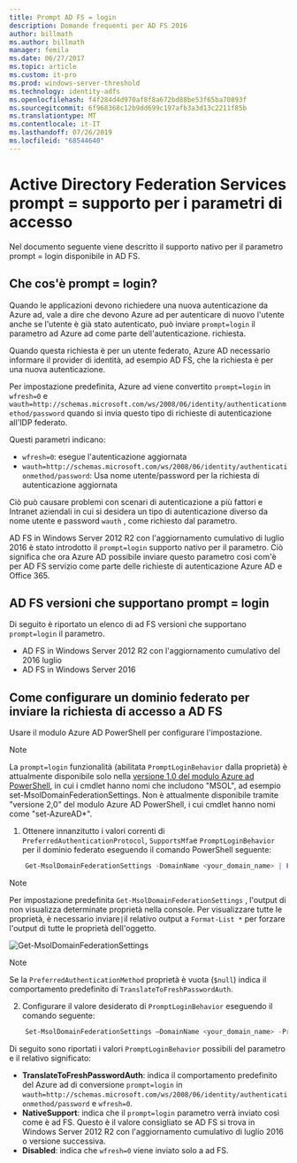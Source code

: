 ```yaml
---
title: Prompt AD FS = login
description: Domande frequenti per AD FS 2016
author: billmath
ms.author: billmath
manager: femila
ms.date: 06/27/2017
ms.topic: article
ms.custom: it-pro
ms.prod: windows-server-threshold
ms.technology: identity-adfs
ms.openlocfilehash: f4f284d4d970af8f8a672bd88be53f65ba70893f
ms.sourcegitcommit: 6f968368c12b9dd699c197afb3a3d13c2211f85b
ms.translationtype: MT
ms.contentlocale: it-IT
ms.lasthandoff: 07/26/2019
ms.locfileid: "68544640"
---
```

# <a name="active-directory-federation-services-promptlogin-parameter-support"></a>Active Directory Federation Services prompt = supporto per i parametri di accesso

Nel documento seguente viene descritto il supporto nativo per il parametro prompt = login disponibile in AD FS.

## <a name="what-is-promptlogin"></a>Che cos'è prompt = login?

Quando le applicazioni devono richiedere una nuova autenticazione da Azure ad, vale a dire che devono Azure ad per autenticare di nuovo l'utente anche se l'utente è già stato autenticato, può inviare `prompt=login` il parametro ad Azure ad come parte dell'autenticazione. richiesta.

Quando questa richiesta è per un utente federato, Azure AD necessario informare il provider di identità, ad esempio AD FS, che la richiesta è per una nuova autenticazione.

Per impostazione predefinita, Azure ad viene convertito `prompt=login` in `wfresh=0` e `wauth=http://schemas.microsoft.com/ws/2008/06/identity/authenticationmethod/password` quando si invia questo tipo di richieste di autenticazione all'IDP federato.

Questi parametri indicano:

- `wfresh=0`: esegue l'autenticazione aggiornata
- `wauth=http://schemas.microsoft.com/ws/2008/06/identity/authenticationmethod/password`: Usa nome utente/password per la richiesta di autenticazione aggiornata

Ciò può causare problemi con scenari di autenticazione a più fattori e Intranet aziendali in cui si desidera un tipo di autenticazione diverso da nome utente e password `wauth` , come richiesto dal parametro.  

AD FS in Windows Server 2012 R2 con l'aggiornamento cumulativo di luglio 2016 è stato introdotto il `prompt=login` supporto nativo per il parametro. Ciò significa che ora Azure AD possibile inviare questo parametro così com'è per AD FS servizio come parte delle richieste di autenticazione Azure AD e Office 365.

## <a name="ad-fs-versions-that-support-promptlogin"></a>AD FS versioni che supportano prompt = login

Di seguito è riportato un elenco di ad FS versioni che supportano `prompt=login` il parametro.

- AD FS in Windows Server 2012 R2 con l'aggiornamento cumulativo del 2016 luglio
- AD FS in Windows Server 2016

## <a name="how-to-configure-a-federated-domain-to-send-promptlogin-to-ad-fs"></a>Come configurare un dominio federato per inviare la richiesta di accesso a AD FS

Usare il modulo Azure AD PowerShell per configurare l'impostazione.

> [!NOTE]
> La `prompt=login` funzionalità (abilitata `PromptLoginBehavior` dalla proprietà) è attualmente disponibile solo nella [versione 1,0 del modulo Azure ad PowerShell](https://connect.microsoft.com/site1164/Downloads/DownloadDetails.aspx?DownloadID=59185), in cui i cmdlet hanno nomi che includono "MSOL", ad esempio set-MsolDomainFederationSettings.  Non è attualmente disponibile tramite "versione 2,0" del modulo Azure AD PowerShell, i cui cmdlet hanno nomi come "set-AzureAD\*".

1. Ottenere innanzitutto i valori correnti di `PreferredAuthenticationProtocol`, `SupportsMfa`e `PromptLoginBehavior` per il dominio federato eseguendo il comando PowerShell seguente:

```powershell
    Get-MsolDomainFederationSettings -DomainName <your_domain_name> | Format-List *
```

> [!NOTE]
> Per impostazione predefinita `Get-MsolDomainFederationSettings` , l'output di non visualizza determinate proprietà nella console. Per visualizzare tutte le proprietà, è necessario inviare`|`il relativo output a `Format-List *` per forzare l'output di tutte le proprietà dell'oggetto.

![Get-MsolDomainFederationSettings](media/AD-FS-Prompt-Login/GetMsol.png)

> [!NOTE]
> Se la `PreferredAuthenticationMethod` proprietà è vuota (`$null`) indica il comportamento predefinito di `TranslateToFreshPasswordAuth`.

2. Configurare il valore desiderato di `PromptLoginBehavior` eseguendo il comando seguente:

```powershell
    Set-MsolDomainFederationSettings –DomainName <your_domain_name> -PreferredAuthenticationProtocol <current_value_from_step1> -SupportsMfa <current_value_from_step1> -PromptLoginBehavior <TranslateToFreshPasswordAuth|NativeSupport|Disabled>
```

Di seguito sono riportati i valori `PromptLoginBehavior` possibili del parametro e il relativo significato:

- **TranslateToFreshPasswordAuth**: indica il comportamento predefinito del Azure ad di conversione `prompt=login` in `wauth=http://schemas.microsoft.com/ws/2008/06/identity/authenticationmethod/password` e `wfresh=0`.
- **NativeSupport**: indica che il `prompt=login` parametro verrà inviato così come è ad FS. Questo è il valore consigliato se AD FS si trova in Windows Server 2012 R2 con l'aggiornamento cumulativo di luglio 2016 o versione successiva.
- **Disabled**: indica che `wfresh=0` viene inviato solo a ad FS.
